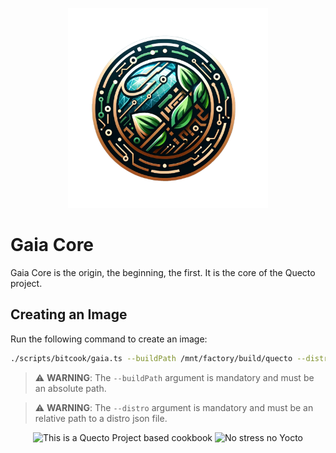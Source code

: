 <p align="center">
<img src="./assets/img/gaiaCore.png" height="320" />
</p>

# Gaia Core

Gaia Core is the origin, the beginning, the first. It is the core of the Quecto project.

## Creating an Image

Run the following command to create an image:

```bash
./scripts/bitcook/gaia.ts --buildPath /mnt/factory/build/quecto --distro distro-ref-amd64.json
```

> ⚠️ **WARNING**: The `--buildPath` argument is mandatory and must be an absolute path.

> ⚠️ **WARNING**: The `--distro` argument is mandatory and must be an relative path to a distro json file.

<p align="center">
    <img
        src="https://docs.toradex.com/114683-quectowithbackgroundsmall.png"
        alt="This is a Quecto Project based cookbook"
        width="200" />
    <img
        src="https://docs.toradex.com/114684-nostresslogosmall.png"
        alt="No stress no Yocto"
        width="200" />
</p>

